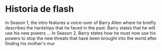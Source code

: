 # Historia de flash

In Season 1, the intro features a voice-over of Barry Allen where he briefly describes the hardships that he faced in the past. Barry states that he will use his new powers …
In Season 2, Barry states how he must now use his powers to stop the new threats that have been brought into the world after finding his mother's mur
